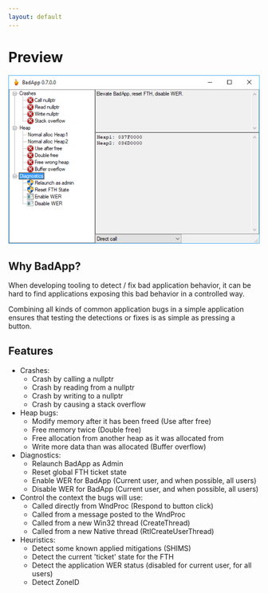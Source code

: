 ```yaml
---
layout: default
---
```


# Preview

![Example](BadApp.png)

## Why BadApp?
When developing tooling to detect / fix bad application behavior, it can be hard to find applications exposing this bad behavior in a controlled way.

Combining all kinds of common application bugs in a simple application ensures that testing the detections or fixes is as simple as pressing a button.

## Features


* Crashes:
    * Crash by calling a nullptr
    * Crash by reading from a nullptr
    * Crash by writing to a nullptr
    * Crash by causing a stack overflow
* Heap bugs:
    * Modify memory after it has been freed (Use after free)
    * Free memory twice (Double free)
    * Free allocation from another heap as it was allocated from
    * Write more data than was allocated (Buffer overflow)
* Diagnostics:
    * Relaunch BadApp as Admin
    * Reset global FTH ticket state
    * Enable WER for BadApp (Current user, and when possible, all users)
    * Disable WER for BadApp (Current user, and when possible, all users)
* Control the context the bugs will use:
    * Called directly from WndProc (Respond to button click)
    * Called from a message posted to the WndProc
    * Called from a new Win32 thread (CreateThread)
    * Called from a new Native thread (RtlCreateUserThread)
* Heuristics:
    * Detect some known applied mitigations (SHIMS)
    * Detect the current 'ticket' state for the FTH
    * Detect the application WER status (disabled for current user, for all users)
    * Detect ZoneID
